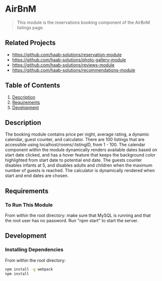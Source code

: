 # AirBnM

> This module is the reservations booking component of the AirBnM listings page.

## Related Projects

  - https://github.com/haab-solutions/reservation-module
  - https://github.com/haab-solutions/photo-gallery-module
  - https://github.com/haab-solutions/reviews-module
  - https://github.com/haab-solutions/recommendations-module

## Table of Contents

1. [Description](#Description)
1. [Requirements](#requirements)
1. [Development](#development)

## Description

The booking module contains price per night, average rating, a dynamic calendar, guest counter, and calculator. There are 100 listings that are accessible using localhost/rooms/:listingID, from 1 - 100. The calendar component within the module dynamically renders available dates based on start date clicked, and has a hover feature that keeps the background color highlighted from start date to potential end date. The guests counter disables infants at 5, and disables adults and children when the maximum number of guests is reached. The calculator is dynamically rendered when start and end dates are chosen.

## Requirements

### To Run This Module
From within the root directory: make sure that MySQL is running and that the root user has no password. Run "npm start" to start the server.

## Development

### Installing Dependencies

From within the root directory:

```sh
npm install -g webpack
npm install
```


